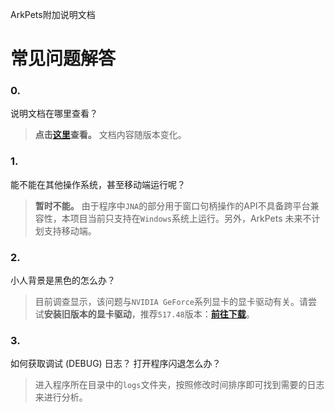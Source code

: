 ArkPets附加说明文档
# 常见问题解答

### 0.
说明文档在哪里查看？
> **点击[这里](../README.md)查看。** 文档内容随版本变化。

### 1.
能不能在其他操作系统，甚至移动端运行呢？
> **暂时不能。** 由于程序中`JNA`的部分用于窗口句柄操作的API不具备跨平台兼容性，本项目当前只支持在`Windows`系统上运行。另外，ArkPets 未来不计划支持移动端。

### 2.
小人背景是黑色的怎么办？
> 目前调查显示，该问题与`NVIDIA GeForce`系列显卡的显卡驱动有关。请尝试**安装旧版本的显卡驱动**，推荐`517.48`版本：**[前往下载](http://www.nvidia.cn/Download/driverResults.aspx/193319/cn)**。

### 3.
如何获取调试 (DEBUG) 日志？ 打开程序闪退怎么办？
> 进入程序所在目录中的`logs`文件夹，按照修改时间排序即可找到需要的日志来进行分析。
